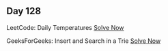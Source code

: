 ## Day 128

LeetCode: Daily Temperatures 
[Solve Now](https://leetcode.com/problems/daily-temperatures/description/)

GeeksForGeeks: Insert and Search in a Trie 
[Solve Now](https://www.geeksforgeeks.org/problems/trie-insert-and-search0651/1)